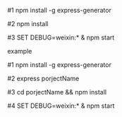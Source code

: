 #1 npm install -g express-generator

#2 npm install

#3 SET DEBUG=weixin:* & npm start

example

#1 npm install -g express-generator

#2 express porjectName

#3 cd porjectName && npm install

#4 SET DEBUG=weixin:* & npm start

